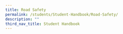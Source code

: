 ```yaml
---
title: Road Safety
permalink: /students/Student-Handbook/Road-Safety/
description: ""
third_nav_title: Student Handbook
---
```

